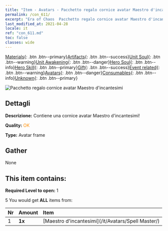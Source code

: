 ```yaml
---
title: "Item - Avatars - Pacchetto regalo cornice avatar Maestro d'incantesimi"
permalink: /con_611/
excerpt: "Era of Chaos  Pacchetto regalo cornice avatar Maestro d'incantesimi"
last_modified_at: 2021-04-28
locale: it
ref: "con_611.md"
toc: false
classes: wide
---
```

 [Materials](/ItemsIT/){: .btn .btn--primary}[Artifacts](/ItemsIT/Artifacts/){: .btn .btn--success}[Unit Soul](/ItemsIT/UnitSoul/){: .btn .btn--warning}[Unit Awakening](/ItemsIT/UnitAwakening/){: .btn .btn--danger}[Hero Soul](/ItemsIT/HeroSoul/){: .btn .btn--info}[Hero Skill](/ItemsIT/HeroSkill/){: .btn .btn--primary}[Gift](/ItemsIT/Gift/){: .btn .btn--success}[Event related](/ItemsIT/Events/){: .btn .btn--warning}[Avatars](/ItemsIT/Avatars/){: .btn .btn--danger}[Consumables](/ItemsIT/Consumables/){: .btn .btn--info}[Unknown](/ItemsIT/Unknown/){: .btn .btn--primary}

 ![Pacchetto regalo cornice avatar Maestro d'incantesimi](/images/t/i_907003.png)

## Dettagli
 **Descrizione:** Contiene una cornice avatar Maestro d'incantesimi!

 **Quality:** <span style="color: #FF8C00">OK</span>

 **Type:** Avatar frame

## Gather

  None

## This item contains:

 **Required Level to open:** 1

 5 You would get **ALL** items  from:

  | Nr | Amount |     Item    |
  |:---|:-------|:------------|
  | 1 |  **1x** | [Maestro d'incantesimi](/it/Avatars/Spell Master/) |  | 
